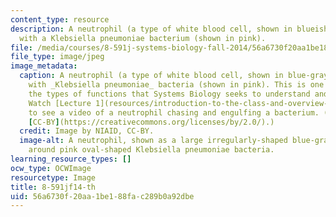 ```yaml
---
content_type: resource
description: A neutrophil (a type of white blood cell, shown in blueish-gray) interacting
  with a Klebsiella pneumoniae bacterium (shown in pink).
file: /media/courses/8-591j-systems-biology-fall-2014/56a6730f20aa1be188fac289b0a92dbe_8-591jf14-th.jpg
file_type: image/jpeg
image_metadata:
  caption: A neutrophil (a type of white blood cell, shown in blue-gray) interacting
    with _Klebsiella pneumoniae_ bacteria (shown in pink). This is one example of
    the types of functions that Systems Biology seeks to understand and describe.
    Watch [Lecture 1](resources/introduction-to-the-class-and-overview-of-topics)
    to see a video of a neutrophil chasing and engulfing a bacterium. (Image by [NIAID](https://www.flickr.com/photos/54591706@N02/13743456084/),
    [CC-BY](https://creativecommons.org/licenses/by/2.0/).)
  credit: Image by NIAID, CC-BY.
  image-alt: A neutrophil, shown as a large irregularly-shaped blue-gray cell, wrapping
    around pink oval-shaped Klebsiella pneumoniae bacteria.
learning_resource_types: []
ocw_type: OCWImage
resourcetype: Image
title: 8-591jf14-th
uid: 56a6730f-20aa-1be1-88fa-c289b0a92dbe
---
```

